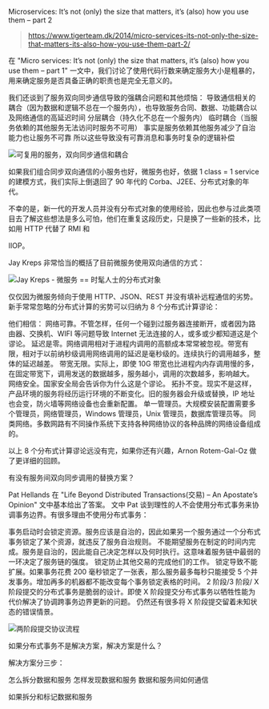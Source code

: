 

Microservices: It’s not (only) the size that matters, it’s (also) how you use them – part 2

> https://www.tigerteam.dk/2014/micro-services-its-not-only-the-size-that-matters-its-also-how-you-use-them-part-2/

在 "Micro services: It’s not (only) the size that matters, it’s (also) how you use them – part 1" 一文中，我们讨论了使用代码行数来确定服务大小是粗暴的，用来确定服务是否具备正确的职责也是完全无意义的。

我们还谈到了服务双向同步通信导致的强耦合问题和其他烦恼：
  导致通信相关的耦合（因为数据和逻辑不总在一个服务内），也导致服务合同、数据、功能耦合以及网络通信的高延迟时间
  分层耦合（持久化不总在一个服务内）
  临时耦合（当服务依赖的其他服务无法访问时服务不可用）
  事实是服务依赖其他服务减少了自治能力也让服务不可靠
  所以这些导致没有可靠消息和事务时复杂的逻辑补偿

![可复用的服务，双向同步通信和耦合](http://www.tigerteam.dk/wp-content/uploads/2014/03/reusable-services-and-coupling.png)

如果我们组合同步双向通信的小服务也好，微服务也好，依据 1 class = 1 service 的建模方式，我们实际上倒退回了 90 年代的 Corba、J2EE、分布式对象的年代。

不幸的是，新一代的开发人员并没有分布式对象的使用经验，因此也参与过此类项目去了解这些想法是多么可怕，他们在重复这段历史，只是换了一些新的技术，比如用 HTTP 代替了 RMI 和 

IIOP。

Jay Kreps 非常恰当的概括了目前微服务使用双向通信的方式：

![Jay Kreps - 微服务 == 时髦人士的分布式对象](http://www.tigerteam.dk/wp-content/uploads/2014/03/Jay-Kreps-Microservices-equals-distributed-objects.png)

仅仅因为微服务倾向于使用 HTTP、JSON、REST 并没有填补远程通信的劣势。新手常常忽略的分布式计算的劣势可以归纳为 8 个分布式计算谬论：

他们相信：
网络可靠。不管怎样，任何一个碰到过服务器连接断开，或者因为路由器、交换机、WIFI 等问题导致 Internet 无法连接的人，或多或少都知道这是个谬论。
延迟是零。网络调用相对于进程内调用的高额成本常常被忽视。带宽有限，相对于以前纳秒级调用网络调用的延迟是毫秒级的。连续执行的调用越多，整体的延迟越差。
带宽无限。实际上，即使 10G 带宽也比进程内内存调用慢的多，在固定带宽下，调用发送的数据越多，服务越小，调用的次数越多，影响越大。
网络安全。国家安全局会告诉你为什么这是个谬论。
拓扑不变。现实不是这样，产品环境的服务将经历运行环境的不断变化。旧的服务器会升级或替换，IP 地址也会变，防火墙等网络设备也会重新配置。
单一管理员。大规模安装配置需要多个管理员，网络管理员，Windows 管理员，Unix 管理员，数据库管理员等。
同类网络。多数网路有不同操作系统下支持各种网络协议的各种品牌的网络设备组成的。

以上 8 个分布式计算谬论远没有完，如果你还有兴趣，Arnon Rotem-Gal-Oz 做了更详细的回顾。

有没有服务间双向同步调用的替换方案？

Pat Hellands 在 "Life Beyond Distributed Transactions(交易) – An Apostate’s Opinion" 文中基本给出了答案。
文中 Pat 谈到理性的人不会使用分布式事务来协调事务边界。有很多理由不使用分布式事务：

事务启动时会锁定资源。服务应该是自治的，因此如果另一个服务通过一个分布式事务锁定了某个资源，就违反了服务自治规则。
不能期望服务在制定的时间内完成。服务是自治的，因此能自己决定怎样以及何时执行。这意味着服务链中最弱的一环决定了服务链的强度。
锁定防止其他交易的完成他们的工作。
锁定导致不能扩展。如果事务花费 200 毫秒锁定了一张表，那么服务最多每秒只能接受 5 个并发事务。增加再多的机器都不能改变每个事务锁定表格的时间。
2 阶段/3 阶段/ X 阶段提交的分布式事务是脆弱的设计。即使 X 阶段提交分布式事务以牺牲性能为代价解决了协调跨事务边界更新的问题。
仍然还有很多将 X 阶段提交留着未知状态的错误情景。

![两阶段提交协议流程](http://www.tigerteam.dk/wp-content/uploads/2014/03/2-phase-commit-protocol-flow.png)

如果分布式事务不是解决方案，解决方案是什么？

解决方案分三步：

怎么拆分数据和服务
怎样发现数据和服务
数据和服务间如何通信

如果拆分和标记数据和服务
